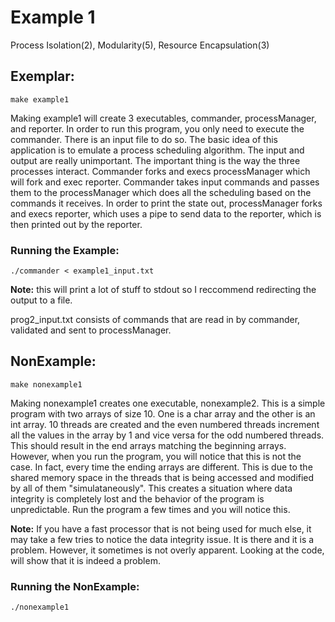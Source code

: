 # Example 1 
Process Isolation(2), Modularity(5), Resource Encapsulation(3)

## Exemplar:
    make example1
Making example1 will create 3 executables, commander, processManager, and reporter. In order to run this program, you only need to execute the commander. There is an input file to do so. The basic idea of this application is to emulate a process scheduling algorithm. The input and output are really unimportant. The important thing is the way the three processes interact. Commander forks and execs processManager which will fork and exec reporter. Commander takes input commands and passes them to the processManager which does all the scheduling based on the commands it receives. In order to print the state out, processManager forks and execs reporter, which uses a pipe to send data to the reporter, which is then printed out by the reporter.

### Running the Example:
    ./commander < example1_input.txt 

**Note:** this will print a lot of stuff to stdout so I reccommend redirecting the output to a file.

prog2_input.txt consists of commands that are read in by commander, validated and sent to processManager.

## NonExample:
    make nonexample1
Making nonexample1 creates one executable, nonexample2. This is a simple program with two arrays of size 10. One is a char array and the other is an int array. 10 threads are created and the even numbered threads increment all the values in the array by 1 and vice versa for the odd numbered threads. This should result in the end arrays matching the beginning arrays. However, when you run the program, you will notice that this is not the case. In fact, every time the ending arrays are different. This is due to the shared memory space in the threads that is being accessed and modified by all of them "simulataneously". This creates a situation where data integrity is completely lost and the behavior of the program is unpredictable. Run the program a few times and you will notice this.

**Note:** If you have a fast processor that is not being used for much else, it may take a few tries to notice the data integrity issue. It is there and it is a problem. However, it sometimes is not overly apparent. Looking at the code, will show that it is indeed a problem.

### Running the NonExample:
    ./nonexample1
